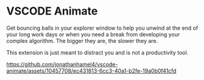 # VSCODE Animate

Get bouncing balls in your explorer window to help you unwind at the end of your long work days or when you need a break from developing your complex algorithm. The bigger they are, the slower they are. 

This extension is just meant to distract you and is not a productivity tool. 




https://github.com/jonathanhamel4/vscode-animate/assets/10457708/ec431813-6cc3-40a1-b2fe-19a0b0f41cfd

